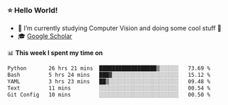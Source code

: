 ### ⭐️ Hello World!

<!--
**hologerry/hologerry** is a ✨ _special_ ✨ repository because its `README.md` (this file) appears on your GitHub profile.

Here are some ideas to get you started:

- 🔭 I’m currently working and studying on Computer Vision
- 🌱 I’m currently learning at Peking University
- 💬 Ask me about 
- 📫 How to reach me: E-mail
- 😄 Pronouns: he/his
- ⚡ Fun fact: Music is the Power
-->


- 🔭 I’m currently studying Computer Vision and doing some cool stuff 🤖
- 🎓 [Google Scholar](https://scholar.google.com/citations?user=3ykqW9wAAAAJ&hl=en)


📊 **This week I spent my time on**

<!--START_SECTION:waka-->

```txt
Python       26 hrs 21 mins  ██████████████████▒░░░░░░   73.69 %
Bash         5 hrs 24 mins   ███▓░░░░░░░░░░░░░░░░░░░░░   15.12 %
YAML         3 hrs 23 mins   ██▒░░░░░░░░░░░░░░░░░░░░░░   09.48 %
Text         11 mins         ░░░░░░░░░░░░░░░░░░░░░░░░░   00.54 %
Git Config   10 mins         ░░░░░░░░░░░░░░░░░░░░░░░░░   00.50 %
```

<!--END_SECTION:waka-->
